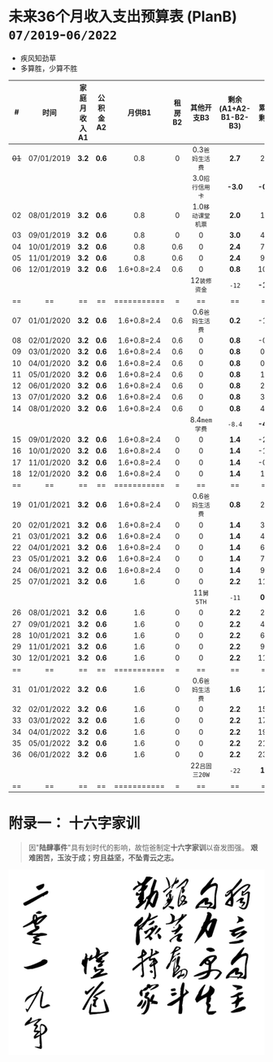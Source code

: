 # 未来36个月收入支出预算表 (PlanB) `07/2019`-`06/2022`

* 疾风知劲草
* 多算胜，少算不胜

|# |      时间|家庭月收入A1|公积金A2|月供B1|租房B2|     其他开支B3|剩余(A1+A2-B1-B2-B3)|累计剩余|
|--|      :--:|        :--:|    :--:|  :--:|  :--:|           :--:|                :--:|    :--:|
|~~01~~|07/01/2019| **3.2**| **0.6**|   0.8|     0|0.3`爸妈生活费`|             **2.7**|     2.7|
|  |          |            |        |      |      |3.0`招行信用卡`|            **-3.0**|**-0.3**|
|02|08/01/2019|     **3.2**| **0.6**|   0.8|     0|1.0`移动课堂机票`|           **2.0**|     1.7|
|03|09/01/2019|     **3.2**| **0.6**|   0.8|     0|              0|             **3.0**|     4.7|
|04|10/01/2019|     **3.2**| **0.6**|   0.8|   0.6|              0|             **2.4**|     7.1|
|05|11/01/2019|     **3.2**| **0.6**|   0.8|   0.6|              0|             **2.4**|     9.5|
|06|12/01/2019|     **3.2**| **0.6**|1.6+0.8=2.4|0.6|            0|             **0.8**|    10.3|
|  |          |            |        |           | |12`装修资金`   |               `-12`|**-1.7**|
|==|==        |==          |==      |===========|=|==             |==                  |==      |
|07|01/01/2020|     **3.2**| **0.6**|1.6+0.8=2.4|0.6|0.6`爸妈生活费`|           **0.2**|    -1.5|
|08|02/01/2020|     **3.2**| **0.6**|1.6+0.8=2.4|0.6|              0|           **0.8**|    -0.7|
|09|03/01/2020|     **3.2**| **0.6**|1.6+0.8=2.4|0.6|              0|           **0.8**|     0.1|
|10|04/01/2020|     **3.2**| **0.6**|1.6+0.8=2.4|0.6|              0|           **0.8**|     0.9|
|11|05/01/2020|     **3.2**| **0.6**|1.6+0.8=2.4|0.6|              0|           **0.8**|     1.7|
|12|06/01/2020|     **3.2**| **0.6**|1.6+0.8=2.4|0.6|              0|           **0.8**|     2.5|
|13|07/01/2020|     **3.2**| **0.6**|1.6+0.8=2.4|0.6|              0|           **0.8**|     3.3|
|14|08/01/2020|     **3.2**| **0.6**|1.6+0.8=2.4|0.6|              0|           **0.8**|     4.1|
|  |          |            |        |           |   |8.4`mem学费`   |           `-8.4` |**-4.3**|
|15|09/01/2020|     **3.2**| **0.6**|1.6+0.8=2.4|  0|              0|           **1.4**|  -2.9  |
|16|10/01/2020|     **3.2**| **0.6**|1.6+0.8=2.4|  0|              0|           **1.4**|  -1.5  |
|17|11/01/2020|     **3.2**| **0.6**|1.6+0.8=2.4|  0|              0|           **1.4**|  -0.1  |
|18|12/01/2020|     **3.2**| **0.6**|1.6+0.8=2.4|  0|              0|           **1.4**|   1.3  |
|==|==        |==          |==      |===========|=|==             |==                  |==      |
|19|01/01/2021|     **3.2**| **0.6**|1.6+0.8=2.4|  0|0.6`爸妈生活费`|           **0.8**|     2.1|
|20|02/01/2021|     **3.2**| **0.6**|1.6+0.8=2.4|  0|              0|           **1.4**|     3.5|
|21|03/01/2021|     **3.2**| **0.6**|1.6+0.8=2.4|  0|              0|           **1.4**|     4.9|
|22|04/01/2021|     **3.2**| **0.6**|1.6+0.8=2.4|  0|              0|           **1.4**|     6.3|
|23|05/01/2021|     **3.2**| **0.6**|1.6+0.8=2.4|  0|              0|           **1.4**|     7.7|
|24|06/01/2021|     **3.2**| **0.6**|1.6+0.8=2.4|  0|              0|           **1.4**|     9.1|
|25|07/01/2021|     **3.2**| **0.6**|        1.6|  0|              0|           **2.2**|    11.3|
|  |          |            |        |           |   |11`舅5TH`      |           `-11`  | **0.3**|
|26|08/01/2021|     **3.2**| **0.6**|        1.6|  0|              0|           **2.2**|     2.5|
|27|09/01/2021|     **3.2**| **0.6**|        1.6|  0|              0|           **2.2**|     4.7|
|28|10/01/2021|     **3.2**| **0.6**|        1.6|  0|              0|           **2.2**|     6.9|
|29|11/01/2021|     **3.2**| **0.6**|        1.6|  0|              0|           **2.2**|     9.1|
|30|12/01/2021|     **3.2**| **0.6**|        1.6|  0|              0|           **2.2**|    11.3|
|==|==        |==          |==      |===========|=|==             |==                  |==      |
|31|01/01/2022|     **3.2**| **0.6**|        1.6|  0|0.6`爸妈生活费`|           **1.6**|    12.9|
|32|02/01/2022|     **3.2**| **0.6**|        1.6|  0|              0|           **2.2**|    15.1|
|33|03/01/2022|     **3.2**| **0.6**|        1.6|  0|              0|           **2.2**|    17.3|
|34|04/01/2022|     **3.2**| **0.6**|        1.6|  0|              0|           **2.2**|    19.5|
|35|05/01/2022|     **3.2**| **0.6**|        1.6|  0|              0|           **2.2**|    21.7|
|36|06/01/2022|     **3.2**| **0.6**|        1.6|  0|              0|           **2.2**|    23.9|
|  |          |            |        |           |   |22`吕固三20W`  |           `-22`  | **1.9**|
|==|==        |==          |==      |===========|=|==             |==                  |==      |


# 附录一： 十六字家训
> 因"**陆肆事件**"具有划时代的影响，故恺爸制定**十六字家训**以奋发图强。
> **艰难困苦，玉汝于成；穷且益坚，不坠青云之志。**

![恺爸家训](images/9901.png)
